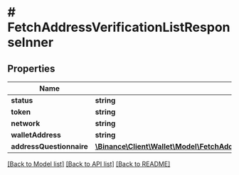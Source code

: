 # # FetchAddressVerificationListResponseInner

## Properties

Name | Type | Description | Notes
------------ | ------------- | ------------- | -------------
**status** | **string** |  | [optional]
**token** | **string** |  | [optional]
**network** | **string** |  | [optional]
**walletAddress** | **string** |  | [optional]
**addressQuestionnaire** | [**\Binance\Client\Wallet\Model\FetchAddressVerificationListResponseInnerAddressQuestionnaire**](FetchAddressVerificationListResponseInnerAddressQuestionnaire.md) |  | [optional]

[[Back to Model list]](../../README.md#models) [[Back to API list]](../../README.md#endpoints) [[Back to README]](../../README.md)
